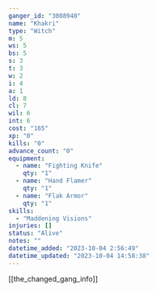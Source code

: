 ```yaml
---
ganger_id: "3008940"
name: "Khakri"
type: "Witch"
m: 5
ws: 5
bs: 5
s: 3
t: 3
w: 2
i: 4
a: 1
ld: 8
cl: 7
wil: 6
int: 6
cost: "165"
xp: "0"
kills: "0"
advance_count: "0"
equipment: 
  - name: "Fighting Knife"
    qty: "1"
  - name: "Hand Flamer"
    qty: "1"
  - name: "Flak Armor"
    qty: "1"
skills: 
  - "Maddening Visions"
injuries: []
status: "Alive"
notes: ""
datetime_added: "2023-10-04 2:56:49"
datetime_updated: "2023-10-04 14:58:38"
---
```



[[the_changed_gang_info]]
